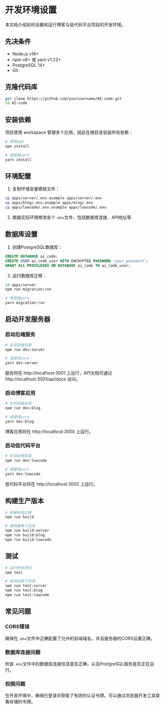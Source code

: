 # 开发环境设置

本文档介绍如何设置和运行博客与低代码平台项目的开发环境。

## 先决条件

- Node.js v16+
- npm v8+ 或 yarn v1.22+
- PostgreSQL 14+
- Git

## 克隆代码库

```bash
git clone https://github.com/yourusername/AI-code.git
cd AI-code
```

## 安装依赖

项目使用 workspace 管理多个应用，因此在根目录安装所有依赖：

```bash
# 使用npm
npm install

# 或使用yarn
yarn install
```

## 环境配置

1. 复制环境变量模板文件：

```bash
cp apps/server/.env.example apps/server/.env
cp apps/blog/.env.example apps/blog/.env
cp apps/lowcode/.env.example apps/lowcode/.env
```

2. 根据实际环境修改各个`.env`文件，包括数据库连接、API地址等

## 数据库设置

1. 创建PostgreSQL数据库：

```sql
CREATE DATABASE ai_code;
CREATE USER ai_code_user WITH ENCRYPTED PASSWORD 'your_password';
GRANT ALL PRIVILEGES ON DATABASE ai_code TO ai_code_user;
```

2. 运行数据库迁移：

```bash
cd apps/server
npm run migration:run

# 或使用yarn
yarn migration:run
```

## 启动开发服务器

### 启动后端服务

```bash
# 在项目根目录
npm run dev:server

# 或使用yarn
yarn dev:server
```

服务将在 http://localhost:3001 上运行，API文档可通过 http://localhost:3001/api/docs 访问。

### 启动博客应用

```bash
# 在项目根目录
npm run dev:blog

# 或使用yarn
yarn dev:blog
```

博客应用将在 http://localhost:3000 上运行。

### 启动低代码平台

```bash
# 在项目根目录
npm run dev:lowcode

# 或使用yarn
yarn dev:lowcode
```

低代码平台将在 http://localhost:3002 上运行。

## 构建生产版本

```bash
# 构建所有应用
npm run build

# 或构建单个应用
npm run build:server
npm run build:blog
npm run build:lowcode
```

## 测试

```bash
# 运行所有测试
npm test

# 或测试单个应用
npm run test:server
npm run test:blog
npm run test:lowcode
```

## 常见问题

### CORS错误

确保在`.env`文件中正确配置了允许的前端域名，并且服务器的CORS设置正确。

### 数据库连接问题

检查`.env`文件中的数据库连接信息是否正确，以及PostgreSQL服务是否正在运行。

### 权限问题

在开发环境中，确保已登录并获取了有效的认证令牌。可以通过浏览器开发工具查看存储的令牌。

